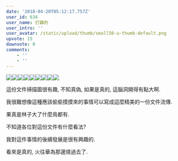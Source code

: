 ```yaml
---
date: '2018-04-20T05:12:17.757Z'
user_id: 634
user_name: 打雜的
user_intro: ''
user_avatar: /static/upload/thumb/small50-u-thumb-default.png
upvote: 15
downvote: 0
comments:
    - ''
    - ''
---
```


![](https://pincimg.com/posts/70448/d0d04eb4b4993ecca1020c457eec3cf7.jpg)![](https://pincimg.com/posts/70448/f369ae07c7f73fea15cf8ee5be5be6ff.jpg)![](https://pincimg.com/posts/70448/2bc33b53db86f839f59d1725dede31e7.jpg)![](https://pincimg.com/posts/70448/dc15c0513aa0206f71dfb71e952a81b5.jpg)![](https://pincimg.com/posts/70448/40dd96c308524241ece23c38861a5736.jpg)![](https://pincimg.com/posts/70448/86a704b3b741066a854fcc9691201789.jpg)![](https://pincimg.com/posts/70448/c94b8675dd712e5f951e0c08f2825279.jpg)![](https://pincimg.com/posts/70448/5f7872755772b1c421080389068778a0.jpg)![](https://pincimg.com/posts/70448/58877aa305cb61f86ee40bb3e6a75b19.jpg)

這份文件掃描圖很有趣, 不知真偽, 如果是真的, 這腦洞開得有點大啊.

我很難想像這種應該偷偷摸摸來的事情可以寫成這麼精美的一份文件流傳.

果真是林子大了什麼鳥都有.

不知道各位對這份文件有什麼看法?

我對這件事情的後續發展是很有興趣的.

  

看來是真的, 火往華為那邊燒過去了.

